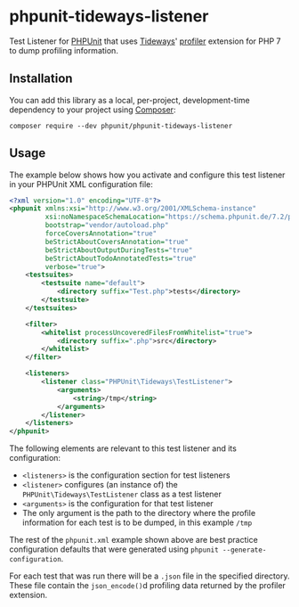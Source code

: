 # phpunit-tideways-listener

Test Listener for [PHPUnit](https://github.com/sebastianbergmann/phpunit/) that uses [Tideways](https://tideways.com/)' [profiler](https://github.com/tideways/php-xhprof-extension) extension for PHP 7 to dump profiling information.

## Installation

You can add this library as a local, per-project, development-time dependency to your project using [Composer](https://getcomposer.org/):

    composer require --dev phpunit/phpunit-tideways-listener

## Usage

The example below shows how you activate and configure this test listener in your PHPUnit XML configuration file:

```xml
<?xml version="1.0" encoding="UTF-8"?>
<phpunit xmlns:xsi="http://www.w3.org/2001/XMLSchema-instance"
         xsi:noNamespaceSchemaLocation="https://schema.phpunit.de/7.2/phpunit.xsd"
         bootstrap="vendor/autoload.php"
         forceCoversAnnotation="true"
         beStrictAboutCoversAnnotation="true"
         beStrictAboutOutputDuringTests="true"
         beStrictAboutTodoAnnotatedTests="true"
         verbose="true">
    <testsuites>
        <testsuite name="default">
            <directory suffix="Test.php">tests</directory>
        </testsuite>
    </testsuites>

    <filter>
        <whitelist processUncoveredFilesFromWhitelist="true">
            <directory suffix=".php">src</directory>
        </whitelist>
    </filter>

    <listeners>
        <listener class="PHPUnit\Tideways\TestListener">
            <arguments>
                <string>/tmp</string>
            </arguments>
        </listener>
    </listeners>
</phpunit>
```

The following elements are relevant to this test listener and its configuration:

* `<listeners>` is the configuration section for test listeners
* `<listener>` configures (an instance of) the `PHPUnit\Tideways\TestListener` class as a test listener
* `<arguments>` is the configuration for that test listener
* The only argument is the path to the directory where the profile information for each test is to be dumped, in this example `/tmp`

The rest of the `phpunit.xml` example shown above are best practice configuration defaults that were generated using `phpunit --generate-configuration`.

For each test that was run there will be a `.json` file in the specified directory. These file contain the `json_encode()`d profiling data returned by the profiler extension.

